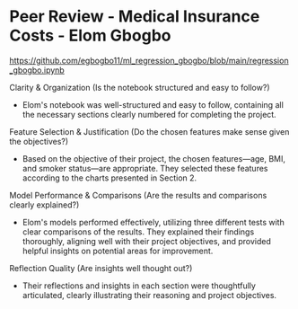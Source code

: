 # Peer Review - Medical Insurance Costs - Elom Gbogbo

https://github.com/egbogbo11/ml_regression_gbogbo/blob/main/regression_gbogbo.ipynb

Clarity & Organization (Is the notebook structured and easy to follow?)
- Elom's notebook was well-structured and easy to follow, containing all the necessary sections clearly numbered for completing the project.

Feature Selection & Justification (Do the chosen features make sense given the objectives?)
- Based on the objective of their project, the chosen features—age, BMI, and smoker status—are appropriate. They selected these features according to the charts presented in Section 2.

Model Performance & Comparisons (Are the results and comparisons clearly explained?)
- Elom's models performed effectively, utilizing three different tests with clear comparisons of the results. They explained their findings thoroughly, aligning well with their project objectives, and provided helpful insights on potential areas for improvement.

Reflection Quality (Are insights well thought out?)
- Their reflections and insights in each section were thoughtfully articulated, clearly illustrating their reasoning and project objectives.
